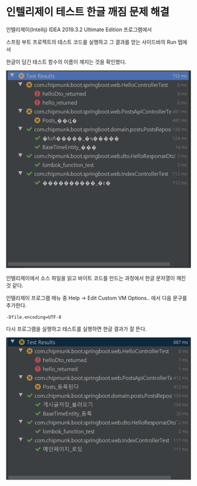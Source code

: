 # 인텔리제이 테스트 한글 깨짐 문제 해결

인텔리제이(Intellij) IDEA 2019.3.2 Ultimate Edition 프로그램에서

스프링 부트 프로젝트의 테스트 코드를 실행하고 그 결과를 얻는 사이드바의 Run 탭에서

한글이 담긴 테스트 함수의 이름이 깨지는 것을 확인했다.

![한글깨짐문제](./images/인텔리제이%20테스트%20한글깨짐.png)

인텔리제이에서 소스 파일을 읽고 바이트 코드를 만드는 과정에서 한글 문자열이 깨진 것 같다.

인텔리제이 프로그램 메뉴 중 Help -> Edit Custom VM Options.. 에서 다음 문구를 추가한다.

```
-Dfile.encoding=UTF-8
```

다시 프로그램을 실행하고 테스트를 실행하면 한글 결과가 잘 뜬다.

![한글깨짐문제](./images/인텔리제이%20테스트%20한글깨짐%20해결.png)